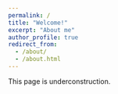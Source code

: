 ```yaml
---
permalink: /
title: "Welcome!"
excerpt: "About me"
author_profile: true
redirect_from: 
  - /about/
  - /about.html
---
```


This page is underconstruction.

